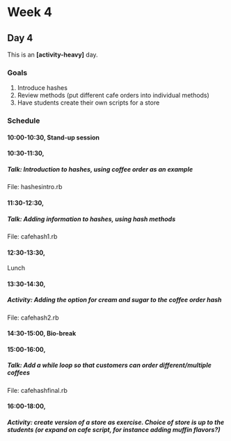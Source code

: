 # Week 4
## Day 4
This is an **[activity-heavy]** day.

### Goals
1. Introduce hashes
2. Review methods (put different cafe orders into individual methods)
3. Have students create their own scripts for a store

### Schedule
#### 10:00-10:30, Stand-up session

#### 10:30-11:30,
##### Talk: Introduction to hashes, using coffee order as an example
File: hashesintro.rb

#### 11:30-12:30,
##### Talk: Adding information to hashes, using hash methods
File: cafehash1.rb

#### 12:30-13:30,
Lunch

#### 13:30-14:30,
##### Activity: Adding the option for cream and sugar to the coffee order hash
File: cafehash2.rb

#### 14:30-15:00, Bio-break

#### 15:00-16:00,
##### Talk: Add a while loop so that customers can order different/multiple coffees
File: cafehashfinal.rb

#### 16:00-18:00,
##### Activity: create version of a store as exercise. Choice of store is up to the students (or expand on cafe script, for instance adding muffin flavors?)
